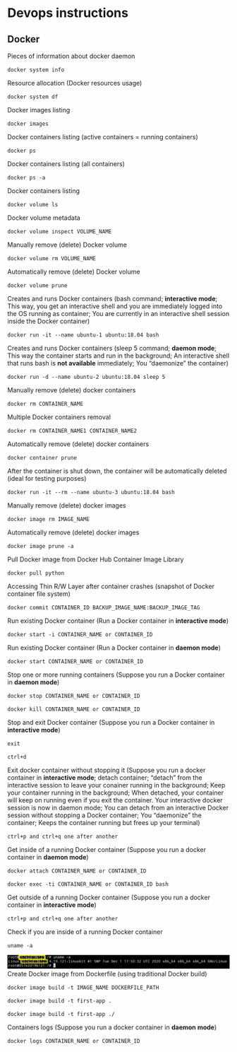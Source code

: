 # Devops instructions

## Docker

Pieces of information about docker daemon
```
docker system info
```
Resource allocation (Docker resources usage)
```
docker system df
```
Docker images listing
```
docker images
```
Docker containers listing (active containers = running containers)
```
docker ps
```
Docker containers listing (all containers)
```
docker ps -a
```
Docker containers listing
```
docker volume ls
```
Docker volume metadata
```
docker volume inspect VOLUME_NAME
```
Manually remove (delete) Docker volume
```
docker volume rm VOLUME_NAME
```
Automatically remove (delete) Docker volume
```
docker volume prune
```
Creates and runs Docker containers (bash command; **interactive mode**; 
This way, you get an interactive shell and you are immediately logged into the OS running as container;
You are currently in an interactive shell session inside the Docker container)
```
docker run -it --name ubuntu-1 ubuntu:18.04 bash
```
Creates and runs Docker containers (sleep 5 command; **daemon mode**; 
This way the container starts and run in the background; An interactive shell that runs bash is **not available** immediately; 
You “daemonize” the container)
```
docker run -d --name ubuntu-2 ubuntu:18.04 sleep 5
```
Manually remove (delete) docker containers
```
docker rm CONTAINER_NAME
```
Multiple Docker containers removal
```
docker rm CONTAINER_NAME1 CONTAINER_NAME2
```
Automatically remove (delete) docker containers
```
docker container prune
```
After the container is shut down, the container will be automatically deleted (ideal for testing purposes)
```
docker run -it --rm --name ubuntu-3 ubuntu:18.04 bash
```
Manually remove (delete) docker images
```
docker image rm IMAGE_NAME
```
Automatically remove (delete) docker images
```
docker image prune -a
```
Pull Docker image from Docker Hub Container Image Library
```
docker pull python
```
Accessing Thin R/W Layer after container crashes (snapshot of Docker container file system)
```
docker commit CONTAINER_ID BACKUP_IMAGE_NAME:BACKUP_IMAGE_TAG
```
Run existing Docker container (Run a Docker container in **interactive mode**)
```
docker start -i CONTAINER_NAME or CONTAINER_ID
```
Run existing Docker container (Run a Docker container in **daemon mode**)
```
docker start CONTAINER_NAME or CONTAINER_ID 
```
Stop one or more running containers (Suppose you run a Docker container in **daemon mode**)
```
docker stop CONTAINER_NAME or CONTAINER_ID
```
```
docker kill CONTAINER_NAME or CONTAINER_ID
```
Stop and exit Docker container (Suppose you run a Docker container in **interactive mode**)
```
exit 
```
```
ctrl+d 
```
Exit docker container without stopping it (Suppose you run a docker container in **interactive mode**;
detach container; “detach” from the interactive session to leave your conainer running in the background;
Keep your container running in the background; When detached, your container will keep on running even if you exit the container. 
Your interactive docker session is now in daemon mode; You can detach from an interactive Docker session without stopping a Docker container;
You “daemonize” the container; Keeps the container running but frees up your terminal)
```
ctrl+p and ctrl+q one after another
```
Get inside of a running Docker container (Suppose you run a docker container in **daemon mode**)
``` 
docker attach CONTAINER_NAME or CONTAINER_ID
```
```
docker exec -ti CONTAINER_NAME or CONTAINER_ID bash
```
Get outside of a running Docker container (Suppose you run a docker container in **interactive mode**)
``` 
ctrl+p and ctrl+q one after another
```
Check if you are inside of a running Docker container
```
uname -a
```
![](images/hostname.png)
Create Docker image from Dockerfile (using traditional Docker build)
```
docker image build -t IMAGE_NAME DOCKERFILE_PATH
```
```
docker image build -t first-app .
```
```
docker image build -t first-app ./
```
Containers logs (Suppose you run a docker container in **daemon mode**)
```
docker logs CONTAINER_NAME or CONTAINER_ID
```

